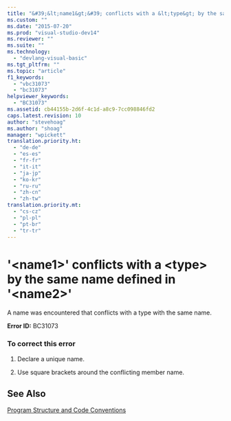 ```yaml
---
title: "&#39;&lt;name1&gt;&#39; conflicts with a &lt;type&gt; by the same name defined in &#39;&lt;name2&gt;&#39; | Microsoft Docs"
ms.custom: ""
ms.date: "2015-07-20"
ms.prod: "visual-studio-dev14"
ms.reviewer: ""
ms.suite: ""
ms.technology: 
  - "devlang-visual-basic"
ms.tgt_pltfrm: ""
ms.topic: "article"
f1_keywords: 
  - "vbc31073"
  - "bc31073"
helpviewer_keywords: 
  - "BC31073"
ms.assetid: cb44155b-2d6f-4c1d-a8c9-7cc098846fd2
caps.latest.revision: 10
author: "stevehoag"
ms.author: "shoag"
manager: "wpickett"
translation.priority.ht: 
  - "de-de"
  - "es-es"
  - "fr-fr"
  - "it-it"
  - "ja-jp"
  - "ko-kr"
  - "ru-ru"
  - "zh-cn"
  - "zh-tw"
translation.priority.mt: 
  - "cs-cz"
  - "pl-pl"
  - "pt-br"
  - "tr-tr"
---
```

# &#39;&lt;name1&gt;&#39; conflicts with a &lt;type&gt; by the same name defined in &#39;&lt;name2&gt;&#39;
A name was encountered that conflicts with a type with the same name.  
  
 **Error ID:** BC31073  
  
### To correct this error  
  
1.  Declare a unique name.  
  
2.  Use square brackets around the conflicting member name.  
  
## See Also  
 [Program Structure and Code Conventions](../../visual-basic/programming-guide/program-structure/program-structure-and-code-conventions.md)